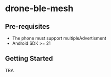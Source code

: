 
drone-ble-mesh
===================================


Pre-requisites
--------------
- The phone must support multipleAdvertisment
- Android SDK >= 21

Getting Started
---------------

TBA

